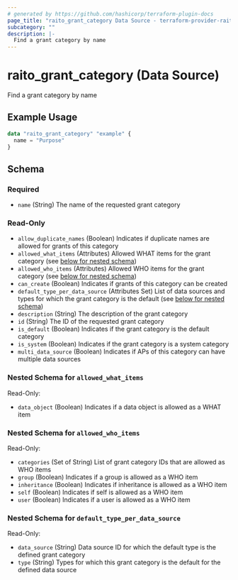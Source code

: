 ```yaml
---
# generated by https://github.com/hashicorp/terraform-plugin-docs
page_title: "raito_grant_category Data Source - terraform-provider-raito"
subcategory: ""
description: |-
  Find a grant category by name
---
```


# raito_grant_category (Data Source)

Find a grant category by name

## Example Usage

```terraform
data "raito_grant_category" "example" {
  name = "Purpose"
}
```

<!-- schema generated by tfplugindocs -->
## Schema

### Required

- `name` (String) The name of the requested grant category

### Read-Only

- `allow_duplicate_names` (Boolean) Indicates if duplicate names are allowed for grants of this category
- `allowed_what_items` (Attributes) Allowed WHAT items for the grant category (see [below for nested schema](#nestedatt--allowed_what_items))
- `allowed_who_items` (Attributes) Allowed WHO items for the grant category (see [below for nested schema](#nestedatt--allowed_who_items))
- `can_create` (Boolean) Indicates if grants of this category can be created
- `default_type_per_data_source` (Attributes Set) List of data sources and types for which the grant category is the default (see [below for nested schema](#nestedatt--default_type_per_data_source))
- `description` (String) The description of the grant category
- `id` (String) The ID of the requested grant category
- `is_default` (Boolean) Indicates if the grant category is the default category
- `is_system` (Boolean) Indicates if the grant category is a system category
- `multi_data_source` (Boolean) Indicates if APs of this category can have multiple data sources

<a id="nestedatt--allowed_what_items"></a>
### Nested Schema for `allowed_what_items`

Read-Only:

- `data_object` (Boolean) Indicates if a data object is allowed as a WHAT item


<a id="nestedatt--allowed_who_items"></a>
### Nested Schema for `allowed_who_items`

Read-Only:

- `categories` (Set of String) List of grant category IDs that are allowed as WHO items
- `group` (Boolean) Indicates if a group is allowed as a WHO item
- `inheritance` (Boolean) Indicates if inheritance is allowed as a WHO item
- `self` (Boolean) Indicates if self is allowed as a WHO item
- `user` (Boolean) Indicates if a user is allowed as a WHO item


<a id="nestedatt--default_type_per_data_source"></a>
### Nested Schema for `default_type_per_data_source`

Read-Only:

- `data_source` (String) Data source ID for which the default type is the defined grant category
- `type` (String) Types for which this grant category is the default for the defined data source
